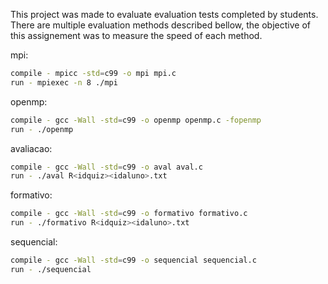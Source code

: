 This project was made to evaluate evaluation tests completed by students. There are multiple evaluation methods described bellow, the objective of this assignement was to measure the speed of each method.

mpi:
```bash 
compile - mpicc -std=c99 -o mpi mpi.c
run - mpiexec -n 8 ./mpi
```

openmp:
```bash
compile - gcc -Wall -std=c99 -o openmp openmp.c -fopenmp
run - ./openmp
```

avaliacao:
```bash
compile - gcc -Wall -std=c99 -o aval aval.c
run - ./aval R<idquiz><idaluno>.txt
```

formativo:
```bash
compile - gcc -Wall -std=c99 -o formativo formativo.c
run - ./formativo R<idquiz><idaluno>.txt
```

sequencial:
```bash
compile - gcc -Wall -std=c99 -o sequencial sequencial.c
run - ./sequencial
```